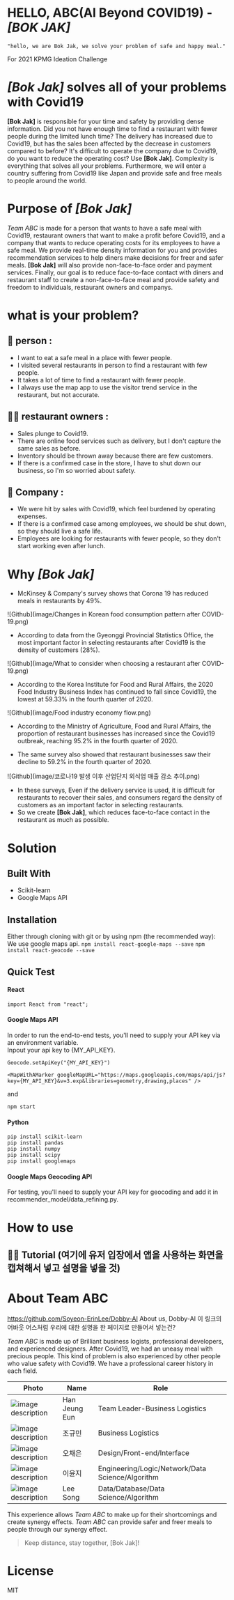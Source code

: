 # HELLO, ABC(AI Beyond COVID19) - *[BOK JAK]*

```
"hello, we are Bok Jak, we solve your problem of safe and happy meal."
```
For 2021 KPMG Ideation Challenge

# *[Bok Jak]* solves all of your problems with Covid19

**[Bok Jak]** is responsible for your time and safety by providing dense information.
Did you not have enough time to find a restaurant with fewer people during the limited lunch time?
The delivery has increased due to Covid19, but has the sales been affected by the decrease in customers compared to before?
It's difficult to operate the company due to Covid19, do you want to reduce the operating cost?
Use **[Bok Jak]**.
Complexity is everything that solves all your problems.
Furthermore, we will enter a country suffering from Covid19 like Japan and provide safe and free meals to people around the world.

# Purpose of *[Bok Jak]*
*Team ABC* is made for a person that wants to have a safe meal with Covid19, restaurant owners that want to make a profit before Covid19, and a company that wants to reduce operating costs for its employees to have a safe meal.
We provide real-time density information for you and provides recommendation services to help diners make decisions for freer and safer meals. 
**[Bok Jak]** will also provide non-face-to-face order and payment services.
Finally, our goal is to reduce face-to-face contact with diners and restaurant staff to create a non-face-to-face meal and provide safety and freedom to individuals, restaurant owners and companys.

# what is your problem?
## 🙋 person :
* I want to eat a safe meal in a place with fewer people. 
* I visited several restaurants in person to find a restaurant with few people.
* It takes a lot of time to find a restaurant with fewer people.
* I always use the map app to use the visitor trend service in the restaurant, but not accurate.

## 👩‍🍳 restaurant owners :
* Sales plunge to Covid19. 
* There are online food services such as delivery, but I don't capture the same sales as before.
* Inventory should be thrown away because there are few customers.
* If there is a confirmed case in the store, I have to shut down our business, so I'm so worried about safety.

## 🏢 Company : 
* We were hit by sales with Covid19, which feel burdened by operating expenses. 
* If there is a confirmed case among employees, we should be shut down, so they should live a safe life.
* Employees are looking for restaurants with fewer people, so they don't start working even after lunch.

# Why *[Bok Jak]*
- McKinsey & Company's survey shows that Corona 19 has reduced meals in restaurants by 49%.

![Github](image/Changes in Korean food consumption pattern after COVID-19.png)

- According to data from the Gyeonggi Provincial Statistics Office, the most important factor in selecting restaurants after Covid19 is the density of customers (28%).

![Github](image/What to consider when choosing a restaurant after COVID-19.png)

- According to the Korea Institute for Food and Rural Affairs, the 2020 Food Industry Business Index has continued to fall since Covid19, the lowest at 59.33% in the fourth quarter of 2020.

![Github](image/Food industry economy flow.png)

- According to the Ministry of Agriculture, Food and Rural Affairs, the proportion of restaurant businesses has increased since the Covid19 outbreak, reaching 95.2% in the fourth quarter of 2020.

- The same survey also showed that restaurant businesses saw their decline to 59.2% in the fourth quarter of 2020.

![Github](image/코로나19 발생 이후 산업단지 외식업 매출 감소 추이.png)

- In these surveys, Even if the delivery service is used, it is difficult for restaurants to recover their sales, and consumers regard the density of customers as an important factor in selecting restaurants.
- So we create **[Bok Jak]**, which reduces face-to-face contact in the restaurant as much as possible.

# Solution
## Built With
* Scikit-learn
* Google Maps API

## Installation
Either through cloning with git or by using npm (the recommended way):<br/>
We use google maps api.
`npm install react-google-maps --save`
`npm install react-geocode --save`

## Quick Test
#### React
```
import React from "react";
```

#### Google Maps API
In order to run the end-to-end tests, you'll need to supply your API key via an environment variable.<br/>
Inpout your api key to {MY_API_KEY}.

```
Geocode.setApiKey("{MY_API_KEY}")
```

```
<MapWithAMarker googleMapURL="https://maps.googleapis.com/maps/api/js?key={MY_API_KEY}&v=3.exp&libraries=geometry,drawing,places" />
```         
 

and 

```npm start```


#### Python
```
pip install scikit-learn
pip install pandas
pip install numpy
pip install scipy
pip install googlemaps
```

#### Google Maps Geocoding API
For testing, you'll need to supply your API key for geocoding and add it in recommender_model/data_refining.py.

# How to use
## 👩‍🏫 Tutorial (여기에 유저 입장에서 앱을 사용하는 화면을 캡쳐해서 넣고 설명을 넣을 것)

# About Team ABC
https://github.com/Soyeon-ErinLee/Dobby-AI
About us, Dobby-AI
이 링크의 어바웃 어스처럼 우리에 대한 설명을 한 페이지로 만들어서 넣는건?

*Team ABC* is made up of Brilliant business logists, professional developers, and experienced designers.
After Covid19, we had an uneasy meal with precious people.
This kind of problem is also experienced by other people who value safety with Covid19.
We have a professional career history in each field.

|Photo|Name|Role|
|--|--|--|
|![image description](image/한정은.jpg)|Han Jeung Eun|Team Leader-Business Logistics|
|![image description](image/조규민.jpg)|조규민|Business Logistics|
|![image description](image/오채은.jpg)|오채은|Design/Front-end/Interface|
|![image description](image/이윤지.jpg)|이윤지|Engineering/Logic/Network/Data Science/Algorithm|
|![image description](image/이송.jpg)|Lee Song|Data/Database/Data Science/Algorithm|


This experience allows *Team ABC* to make up for their shortcomings and create synergy effects.
*Team ABC* can provide safer and freer meals to people through our synergy effect.

<!--Quote-->
> Keep distance, stay together, [Bok Jak]!

# License
MIT
